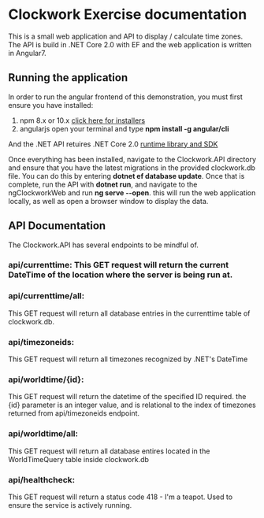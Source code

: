 # Clockwork Exercise documentation
This is a small web application and API to display / calculate time zones. The API is build in .NET Core 2.0 with EF and the web application is 
written in Angular7. 

## Running the application

In order to run the angular frontend of this demonstration, you must first ensure you have installed:
1. npm 8.x or 10.x [click here for installers](https://www.npmjs.com/get-npm)
2. angularjs open your terminal and type **npm install -g angular/cli**

And the .NET API retuires .NET Core 2.0 [runtime library and SDK](https://dotnet.microsoft.com/download/dotnet-core/2.0)

Once everything has been installed, navigate to the Clockwork.API directory and ensure that you have the latest migrations in the provided clockwork.db file. 
You can do this by entering **dotnet ef database update**. Once that is complete, run the API with **dotnet run**, and navigate to the ngClockworkWeb and run
**ng serve --open**. this will run the web application locally, as well as open a browser window to display the data.

## API Documentation

The Clockwork.API has several endpoints to be mindful of.

### api/currenttime: This GET request will return the current DateTime of the location where the server is being run at.

### api/currenttime/all:
 This GET request will return all database entries in the currenttime table of clockwork.db.

### api/timezoneids:
 This GET request will return all timezones recognized by .NET's DateTime

### api/worldtime/{id}:
This GET request will return the datetime of the specified ID required. the {id} parameter is an integer value, and is relational
to the index of timezones returned from api/timezoneids endpoint.

### api/worldtime/all:
This GET request will return all database entires located in the WorldTimeQuery table inside clockwork.db

### api/healthcheck:
This GET request will return a status code 418 - I'm a teapot. Used to ensure the service is actively running.
